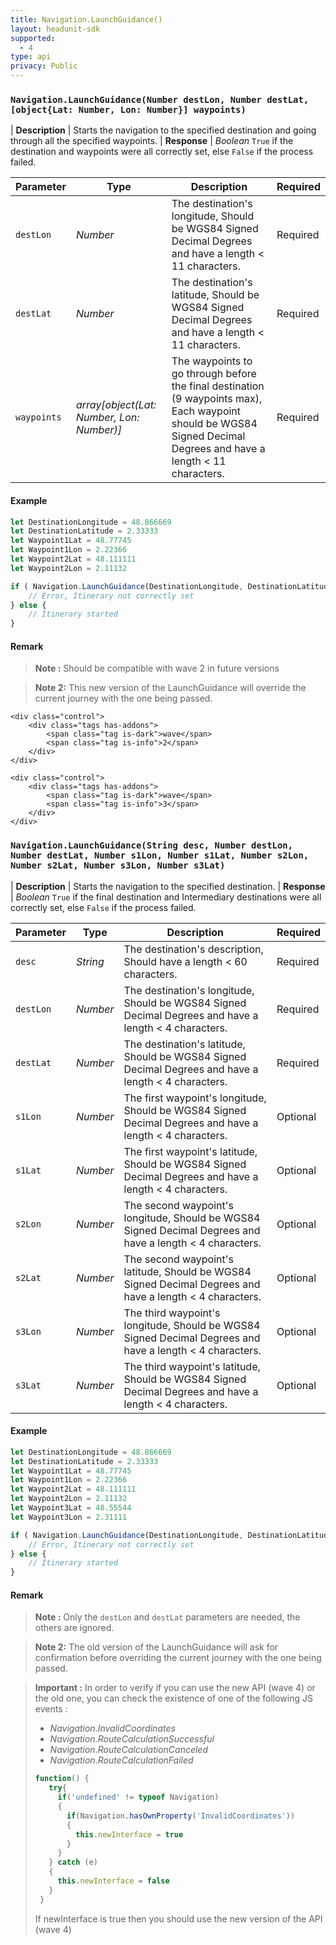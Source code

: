 ```yaml
---
title: Navigation.LaunchGuidance()
layout: headunit-sdk
supported:
  - 4
type: api
privacy: Public
---
```


### `Navigation.LaunchGuidance(Number destLon, Number destLat, [object{Lat: Number, Lon: Number}] waypoints)`

| **Description** | Starts the navigation to the specified destination and going through all the specified waypoints.
| **Response** | *Boolean*  `True` if the destination and waypoints were all correctly set, else `False` if the process failed.

Parameter | Type | Description | Required
----|----|----|----
`destLon` | *Number* | The destination's longitude, Should be WGS84 Signed Decimal Degrees and have a length < 11 characters. | Required
`destLat` | *Number* | The destination's latitude, Should be WGS84 Signed Decimal Degrees and have a length < 11 characters. | Required
`waypoints` | *array[object(Lat: Number, Lon: Number)]* | The waypoints to go through before the final destination (9 waypoints max), Each waypoint should be WGS84 Signed Decimal Degrees and have a length < 11 characters. | Required


#### Example

```javascript
let DestinationLongitude = 48.866669
let DestinationLatitude = 2.33333
let Waypoint1Lat = 48.77745
let Waypoint1Lon = 2.22366
let Waypoint2Lat = 48.111111
let Waypoint2Lon = 2.11132

if ( Navigation.LaunchGuidance(DestinationLongitude, DestinationLatitude, [{lat: Waypoint1Lat, lon: Waypoint1Lon}, {lat: Waypoint2Lat, lon: Waypoint2Lon}]) === false ) {
	// Error, Itinerary not correctly set
} else {
	// Itinerary started
}
```

#### Remark

>**Note :** Should be compatible with wave 2 in future versions

>**Note 2:** This new version of the LaunchGuidance will override the current journey with the one being passed.


<div class="field is-grouped is-grouped-multiline">
    
    <div class="control">
        <div class="tags has-addons">
            <span class="tag is-dark">wave</span>
            <span class="tag is-info">2</span>
        </div>
    </div>
    
    <div class="control">
        <div class="tags has-addons">
            <span class="tag is-dark">wave</span>
            <span class="tag is-info">3</span>
        </div>
    </div>
    
</div>
<p>

</p>



### `Navigation.LaunchGuidance(String desc, Number destLon, Number destLat, Number s1Lon, Number s1Lat, Number s2Lon, Number s2Lat, Number s3Lon, Number s3Lat)`

[comment]: ### (In LaunchGuidance the parameter : Number *shifted* also exists and would have to be indicated after *s3Lat*)

| **Description** | Starts the navigation to the specified destination.
| **Response** | *Boolean*  `True` if the final destination and Intermediary destinations were all correctly set, else `False` if the process failed.

Parameter | Type | Description | Required
----|----|----|----
`desc` | *String* | The destination's description, Should have a length < 60 characters. | Required
`destLon` | *Number* | The destination's longitude, Should be WGS84 Signed Decimal Degrees and have a length < 4 characters. | Required
`destLat`| *Number* | The destination's latitude, Should be WGS84 Signed Decimal Degrees and have a length < 4 characters. | Required
`s1Lon` | *Number* | The first waypoint's longitude, Should be WGS84 Signed Decimal Degrees and have a length < 4 characters. | Optional
`s1Lat` | *Number* | The first waypoint's latitude, Should be WGS84 Signed Decimal Degrees and have a length < 4 characters. | Optional
`s2Lon` | *Number* | The second waypoint's longitude, Should be WGS84 Signed Decimal Degrees and have a length < 4 characters. | Optional
`s2Lat` | *Number* | The second waypoint's latitude, Should be WGS84 Signed Decimal Degrees and have a length < 4 characters. | Optional
`s3Lon` | *Number* | The third waypoint's longitude, Should be WGS84 Signed Decimal Degrees and have a length < 4 characters. | Optional
`s3Lat` | *Number* | The third waypoint's latitude, Should be WGS84 Signed Decimal Degrees and have a length < 4 characters. | Optional

[comment]: ### (The parameter `shifted`, *Number* also exists, it is 1 character long, whose value is either 0 or 1, and indicates whether the chinese gps coordinates system should be used or not)


#### Example

```javascript
let DestinationLongitude = 48.866669
let DestinationLatitude = 2.33333
let Waypoint1Lat = 48.77745
let Waypoint1Lon = 2.22366
let Waypoint2Lat = 48.111111
let Waypoint2Lon = 2.11132
let Waypoint3Lat = 48.55544
let Waypoint3Lon = 2.31111

if ( Navigation.LaunchGuidance(DestinationLongitude, DestinationLatitude, Waypoint1Lat, Waypoint1Lon, Waypoint2Lat, Waypoint2Lon, Waypoint3Lat, Waypoint3Lon) === false ) {
	// Error, Itinerary not correctly set
} else {
	// Itinerary started
}
```

#### Remark

>**Note :** Only the `destLon` and `destLat` parameters are needed, the others are ignored.

>**Note 2:** The old version of the LaunchGuidance will ask for confirmation before overriding the current journey with the one being passed.


>**Important :** In order to verify if you can use the new API (wave 4) or the old one, you can check the existence of one of the following JS events :
>- *Navigation.InvalidCoordinates*
>- *Navigation.RouteCalculationSuccessful*
>- *Navigation.RouteCalculationCanceled*
>- *Navigation.RouteCalculationFailed*
>
>```javascript
>function() {
>    try{
>      if('undefined' != typeof Navigation)
>      {
>        if(Navigation.hasOwnProperty('InvalidCoordinates'))
>        {
>          this.newInterface = true
>        }
>      }      
>    } catch (e)
>    {
>      this.newInterface = false
>    }
>  }
>```
>
>If newInterface is true then you should use the new version of the API (wave 4)